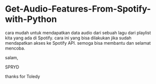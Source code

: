 # Get-Audio-Features-From-Spotify-with-Python
cara mudah untuk mendapatkan data audio dari sebuah lagu dari playlist kita yang ada di Spotify. cara ini yang bisa dilakukan jika sudah mendapatkan akses ke Spotify API.
semoga bisa membantu dan selamat mencoba.

salam,

SPRYD

thanks for Toledy
